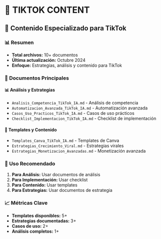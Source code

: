 # 📱 TIKTOK CONTENT
## 📁 Contenido Especializado para TikTok

### 📊 **Resumen**
- **Total archivos:** 10+ documentos
- **Última actualización:** Octubre 2024
- **Enfoque:** Estrategias, análisis y contenido para TikTok

### 🎯 **Documentos Principales**

#### 📊 **Análisis y Estrategias**
- `Analisis_Competencia_TikTok_IA.md` - Análisis de competencia
- `Automatizacion_Avanzada_TikTok_IA.md` - Automatización avanzada
- `Casos_Uso_Practicos_TikTok_IA.md` - Casos de uso prácticos
- `Checklist_Implementacion_TikTok_IA.md` - Checklist de implementación

#### 🎨 **Templates y Contenido**
- `Templates_Canva_TikTok_IA.md` - Templates de Canva
- `Estrategias_Crecimiento_Viral.md` - Estrategias virales
- `Estrategias_Monetizacion_Avanzadas.md` - Monetización avanzada

### 🎯 **Uso Recomendado**
1. **Para Análisis:** Usar documentos de análisis
2. **Para Implementación:** Usar checklist
3. **Para Contenido:** Usar templates
4. **Para Estrategias:** Usar documentos de estrategia

### 📈 **Métricas Clave**
- **Templates disponibles:** 5+
- **Estrategias documentadas:** 3+
- **Casos de uso:** 2+
- **Análisis completos:** 1+





